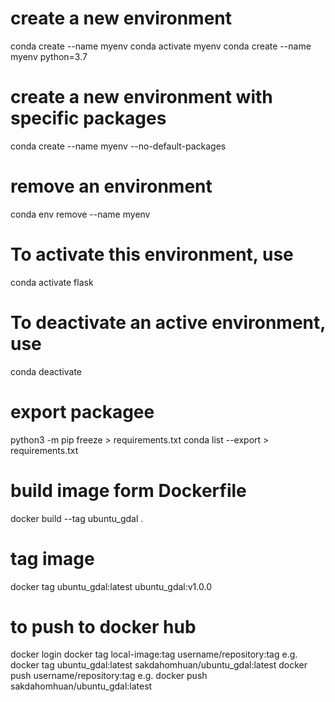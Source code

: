 # create a new environment
conda create --name myenv
conda activate myenv
conda create --name myenv python=3.7

# create a new environment with specific packages
conda create --name myenv --no-default-packages

# remove an environment
conda env remove --name myenv

# To activate this environment, use
conda activate flask

# To deactivate an active environment, use
conda deactivate

# export packagee
python3 -m pip freeze > requirements.txt
conda list --export > requirements.txt

# build image form Dockerfile
docker build --tag ubuntu_gdal .

# tag image
docker tag ubuntu_gdal:latest ubuntu_gdal:v1.0.0

# to push to docker hub
docker login
docker tag local-image:tag username/repository:tag
e.g. docker tag ubuntu_gdal:latest sakdahomhuan/ubuntu_gdal:latest
docker push username/repository:tag
e.g. docker push sakdahomhuan/ubuntu_gdal:latest